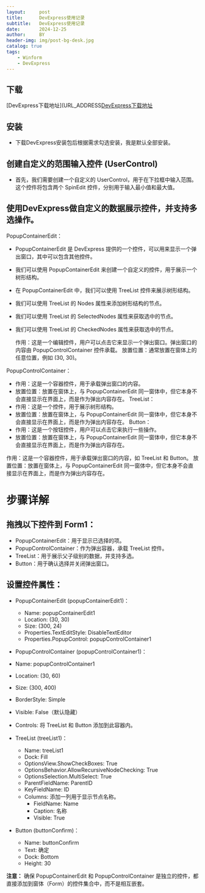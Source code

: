 ```yaml
---
layout:     post
title:      DevExpress使用记录
subtitle:   DevExpress使用记录
date:       2024-12-25
author:     BY
header-img: img/post-bg-desk.jpg
catalog: true
tags:
    - Winform
    - DevExpress
---
```



## 下载

[DevExpress下载地址](URL_ADDRESS[DevExpress下载地址](https://www.devexpress.com/downloads/winforms/)

## 安装
* 下载DevExpress安装包后根据需求勾选安装，我是默认全部安装。

## 创建自定义的范围输入控件 (UserControl)
* 首先，我们需要创建一个自定义的 UserControl，用于在下拉框中输入范围。这个控件将包含两个 SpinEdit 控件，分别用于输入最小值和最大值。

## 使用DevExpress做自定义的数据展示控件，并支持多选操作。

  PopupContainerEdit：
  * PopupContainerEdit 是 DevExpress 提供的一个控件，可以用来显示一个弹出窗口，其中可以包含其他控件。
  * 我们可以使用 PopupContainerEdit 来创建一个自定义的控件，用于展示一个树形结构。
  * 在 PopupContainerEdit 中，我们可以使用 TreeList 控件来展示树形结构。
  * 我们可以使用 TreeList 的 Nodes 属性来添加树形结构的节点。
  * 我们可以使用 TreeList 的 SelectedNodes 属性来获取选中的节点。
  * 我们可以使用 TreeList 的 CheckedNodes 属性来获取选中的节点。
  
    作用：这是一个编辑控件，用户可以点击它来显示一个弹出窗口。弹出窗口的内容由 PopupControlContainer 控件承载。
    放置位置：通常放置在窗体上的任意位置，例如 (30, 30)。

  PopupControlContainer：
  * 作用：这是一个容器控件，用于承载弹出窗口的内容。
  * 放置位置：放置在窗体上，与 PopupContainerEdit 同一窗体中，但它本身不会直接显示在界面上，而是作为弹出内容存在。
  TreeList：
  * 作用：这是一个控件，用于展示树形结构。
  * 放置位置：放置在窗体上，与 PopupContainerEdit 同一窗体中，但它本身不会直接显示在界面上，而是作为弹出内容存在。
  Button：
  * 作用：这是一个按钮控件，用户可以点击它来执行一些操作。
  * 放置位置：放置在窗体上，与 PopupContainerEdit 同一窗体中，但它本身不会直接显示在界面上，而是作为弹出内容存在。

  作用：这是一个容器控件，用于承载弹出窗口的内容，如 TreeList 和 Button。
  放置位置：放置在窗体上，与 PopupContainerEdit 同一窗体中，但它本身不会直接显示在界面上，而是作为弹出内容存在。

# 步骤详解

## 拖拽以下控件到 Form1：

* PopupContainerEdit：用于显示已选择的项。
* PopupControlContainer：作为弹出容器，承载 TreeList 控件。
* TreeList：用于展示父子级别的数据，并支持多选。
* Button：用于确认选择并关闭弹出窗口。

## 设置控件属性：

* PopupContainerEdit (popupContainerEdit1)：

  * Name: popupContainerEdit1
  * Location: (30, 30)
  * Size: (300, 24)
  * Properties.TextEditStyle: DisableTextEditor
  * Properties.PopupControl: popupControlContainer1

* PopupControlContainer (popupControlContainer1)：

* Name: popupControlContainer1
* Location: (30, 60)
* Size: (300, 400)
* BorderStyle: Simple
* Visible: False（默认隐藏）
* Controls: 将 TreeList 和 Button 添加到此容器内。

* TreeList (treeList1)：

  * Name: treeList1
  * Dock: Fill
  * OptionsView.ShowCheckBoxes: True
  * OptionsBehavior.AllowRecursiveNodeChecking: True
  * OptionsSelection.MultiSelect: True
  * ParentFieldName: ParentID
  * KeyFieldName: ID
  * Columns: 添加一列用于显示节点名称。
    * FieldName: Name
    * Caption: 名称
    * Visible: True

* Button (buttonConfirm)：

  * Name: buttonConfirm
  * Text: 确定
  * Dock: Bottom
  * Height: 30
  
**注意：** 确保 PopupContainerEdit 和 PopupControlContainer 是独立的控件，都直接添加到窗体（Form）的控件集合中，而不是相互嵌套。